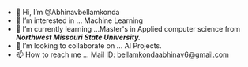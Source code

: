 - 👋 Hi, I’m @Abhinavbellamkonda
- 👀 I’m interested in ... Machine Learning
- 🌱 I’m currently learning ...Master's in Applied computer science from ***Northwest Missouri State University.***
- 💞️ I’m looking to collaborate on ... AI Projects.
- 📫 How to reach me ... Mail ID: <bellamkondaabhinav6@gmail.com>

